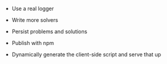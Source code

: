 
* Use a real logger
* Write more solvers 

* Persist problems and solutions

* Publish with npm

* Dynamically generate the client-side script and serve that up
